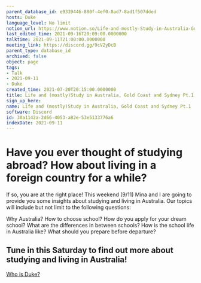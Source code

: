 ```yaml
---
parent_database_id: e9339446-880f-4ef0-8ad7-8ad1f507dded
hosts: Duke
language_level: No limit
notion_url: https://www.notion.so/Life-and-mostly-Study-in-Australia-Gold-Coast-and-Sydney-Pt-1-30a1142a2d664053a82e53e5133776a6
last_edited_time: 2021-09-16T20:09:00.0000000
talktime: 2021-09-11T21:00:00.0000000
meeting_link: https://discord.gg/9cV2yDcB
parent_type: database_id
archived: false
object: page
tags:
- Talk
- 2021-09-11
- Duke
created_time: 2021-07-20T20:15:00.0000000
title: Life and (mostly)Study in Australia, Gold Coast and Sydney Pt.1
sign_up_here: 
name: Life and (mostly)Study in Australia, Gold Coast and Sydney Pt.1
software: Discord
id: 30a1142a-2d66-4053-a82e-53e5133776a6
indexDate: 2021-09-11
---
```



# Have you ever thought of studying abroad? How about living in a foreign country for a while?

If so, you are at the right place! This weekend (9/11) Mina and I are going to provide you some insights about studying and living in Australia. Our topics will include but not limit to the following questions:

Why Australia?
How to choose school?
How do you apply for your dream school?
What are the differences in between schools?
How is the school life in Australia like?
What should you prepare before departure?

## Tune in this Saturday to find out more about studying and living in Australia!
[Who is Duke?](/e0958ccc596f4efea798c99507f0f16e)










